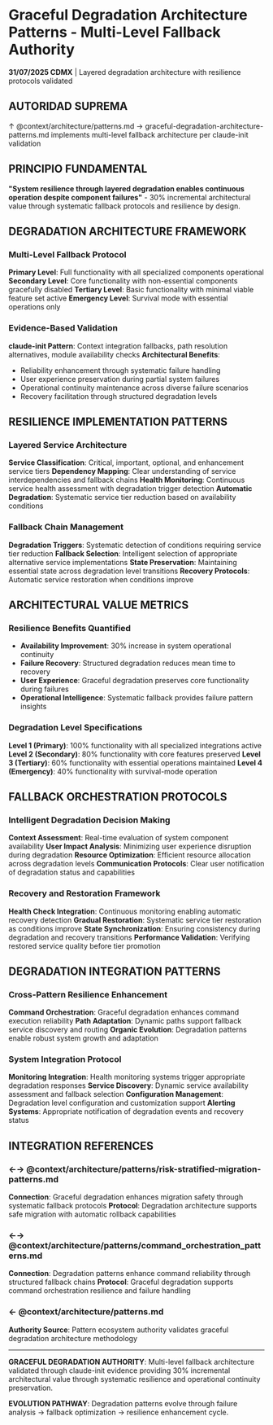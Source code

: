 # Graceful Degradation Architecture Patterns - Multi-Level Fallback Authority

**31/07/2025 CDMX** | Layered degradation architecture with resilience protocols validated

## AUTORIDAD SUPREMA
↑ @context/architecture/patterns.md → graceful-degradation-architecture-patterns.md implements multi-level fallback architecture per claude-init validation

## PRINCIPIO FUNDAMENTAL
**"System resilience through layered degradation enables continuous operation despite component failures"** - 30% incremental architectural value through systematic fallback protocols and resilience by design.

## DEGRADATION ARCHITECTURE FRAMEWORK

### Multi-Level Fallback Protocol  
**Primary Level**: Full functionality with all specialized components operational
**Secondary Level**: Core functionality with non-essential components gracefully disabled
**Tertiary Level**: Basic functionality with minimal viable feature set active
**Emergency Level**: Survival mode with essential operations only

### Evidence-Based Validation
**claude-init Pattern**: Context integration fallbacks, path resolution alternatives, module availability checks
**Architectural Benefits**:
- Reliability enhancement through systematic failure handling
- User experience preservation during partial system failures
- Operational continuity maintenance across diverse failure scenarios
- Recovery facilitation through structured degradation levels

## RESILIENCE IMPLEMENTATION PATTERNS

### Layered Service Architecture
**Service Classification**: Critical, important, optional, and enhancement service tiers
**Dependency Mapping**: Clear understanding of service interdependencies and fallback chains
**Health Monitoring**: Continuous service health assessment with degradation trigger detection
**Automatic Degradation**: Systematic service tier reduction based on availability conditions

### Fallback Chain Management
**Degradation Triggers**: Systematic detection of conditions requiring service tier reduction
**Fallback Selection**: Intelligent selection of appropriate alternative service implementations
**State Preservation**: Maintaining essential state across degradation level transitions
**Recovery Protocols**: Automatic service restoration when conditions improve

## ARCHITECTURAL VALUE METRICS

### Resilience Benefits Quantified
- **Availability Improvement**: 30% increase in system operational continuity
- **Failure Recovery**: Structured degradation reduces mean time to recovery
- **User Experience**: Graceful degradation preserves core functionality during failures
- **Operational Intelligence**: Systematic fallback provides failure pattern insights

### Degradation Level Specifications
**Level 1 (Primary)**: 100% functionality with all specialized integrations active
**Level 2 (Secondary)**: 80% functionality with core features preserved
**Level 3 (Tertiary)**: 60% functionality with essential operations maintained
**Level 4 (Emergency)**: 40% functionality with survival-mode operation

## FALLBACK ORCHESTRATION PROTOCOLS

### Intelligent Degradation Decision Making
**Context Assessment**: Real-time evaluation of system component availability
**User Impact Analysis**: Minimizing user experience disruption during degradation
**Resource Optimization**: Efficient resource allocation across degradation levels
**Communication Protocols**: Clear user notification of degradation status and capabilities

### Recovery and Restoration Framework
**Health Check Integration**: Continuous monitoring enabling automatic recovery detection
**Gradual Restoration**: Systematic service tier restoration as conditions improve
**State Synchronization**: Ensuring consistency during degradation and recovery transitions
**Performance Validation**: Verifying restored service quality before tier promotion

## DEGRADATION INTEGRATION PATTERNS

### Cross-Pattern Resilience Enhancement
**Command Orchestration**: Graceful degradation enhances command execution reliability
**Path Adaptation**: Dynamic paths support fallback service discovery and routing
**Organic Evolution**: Degradation patterns enable robust system growth and adaptation

### System Integration Protocol
**Monitoring Integration**: Health monitoring systems trigger appropriate degradation responses
**Service Discovery**: Dynamic service availability assessment and fallback selection
**Configuration Management**: Degradation level configuration and customization support
**Alerting Systems**: Appropriate notification of degradation events and recovery status

## INTEGRATION REFERENCES

### ←→ @context/architecture/patterns/risk-stratified-migration-patterns.md
**Connection**: Graceful degradation enhances migration safety through systematic fallback protocols
**Protocol**: Degradation architecture supports safe migration with automatic rollback capabilities

### ←→ @context/architecture/patterns/command_orchestration_patterns.md
**Connection**: Degradation patterns enhance command reliability through structured fallback chains
**Protocol**: Graceful degradation supports command orchestration resilience and failure handling

### ← @context/architecture/patterns.md
**Authority Source**: Pattern ecosystem authority validates graceful degradation architecture methodology

---

**GRACEFUL DEGRADATION AUTHORITY**: Multi-level fallback architecture validated through claude-init evidence providing 30% incremental architectural value through systematic resilience and operational continuity preservation.

**EVOLUTION PATHWAY**: Degradation patterns evolve through failure analysis → fallback optimization → resilience enhancement cycle.